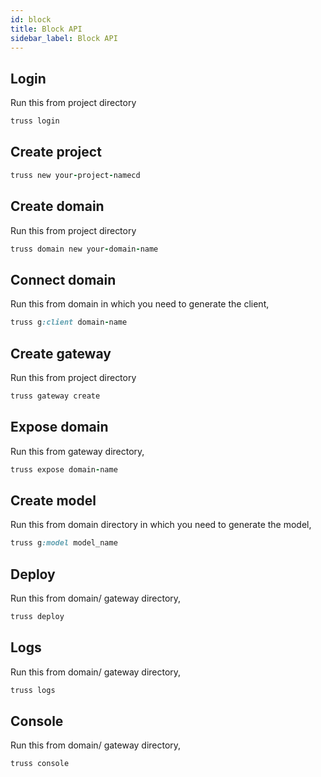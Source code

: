 ```yaml
---
id: block
title: Block API
sidebar_label: Block API
---
```

## Login
Run this from project directory
```ruby
truss login
```
## Create project
```ruby
truss new your-project-namecd
```
## Create domain
Run this from project directory
```ruby
truss domain new your-domain-name
```
## Connect domain
Run this from domain in which you need to generate the client,
```ruby
truss g:client domain-name
```
## Create gateway
Run this from project directory
```ruby
truss gateway create
```
## Expose domain
Run this from gateway directory,
```ruby
truss expose domain-name
```
## Create model
Run this from domain directory in which you need to generate the model,
```ruby
truss g:model model_name
```
## Deploy
Run this from domain/ gateway directory,
```ruby
truss deploy
```
## Logs
Run this from domain/ gateway directory,
```ruby
truss logs
```
## Console
Run this from domain/ gateway directory,
```ruby
truss console
```
